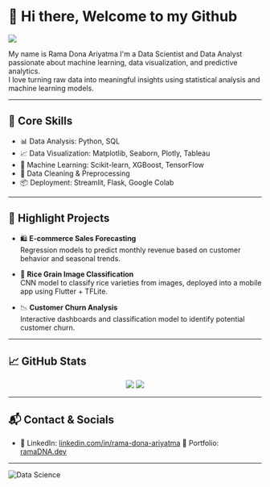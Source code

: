 # 👋 Hi there, Welcome to my Github

<img src="https://readme-typing-svg.herokuapp.com/?lines=Data+Scientist+%7C+Data+Analyst+%7C+Machine+Learning+Enthusiast&center=true&width=700&height=45" />

My name is Rama Dona Ariyatma I'm a Data Scientist and Data Analyst passionate about machine learning, data visualization, and predictive analytics.  
I love turning raw data into meaningful insights using statistical analysis and machine learning models.

---

## 🚀 Core Skills

- 📊 Data Analysis: Python, SQL
- 📈 Data Visualization: Matplotlib, Seaborn, Plotly, Tableau  
- 🤖 Machine Learning: Scikit-learn, XGBoost, TensorFlow  
- 🧹 Data Cleaning & Preprocessing  
- 📦 Deployment: Streamlit, Flask, Google Colab  

---

## 📌 Highlight Projects

- 🛍️ **E-commerce Sales Forecasting**  
  Regression models to predict monthly revenue based on customer behavior and seasonal trends.

- 🌾 **Rice Grain Image Classification**  
  CNN model to classify rice varieties from images, deployed into a mobile app using Flutter + TFLite.

- 📉 **Customer Churn Analysis**  
  Interactive dashboards and classification model to identify potential customer churn.

---

## 📈 GitHub Stats

<p align="center">
  <img src="https://github-readme-stats.vercel.app/api?username=RamaDNA&show_icons=true&theme=radical" />
  <img src="https://github-readme-stats.vercel.app/api/top-langs/?username=RamaDNA&layout=compact&theme=radical" />
</p>

---

## 📬 Contact & Socials

- 💼 LinkedIn: [linkedin.com/in/rama-dona-ariyatma](www.linkedin.com/in/rama-dona-ariyatma-690141277)
  📁 Portfolio: [ramaDNA.dev]([https://adityapratama.dev](https://ramadna.github.io/rma-portfolio.github.io/))

---

![Data Science](https://media.giphy.com/media/qgQUggAC3Pfv687qPC/giphy.gif)
